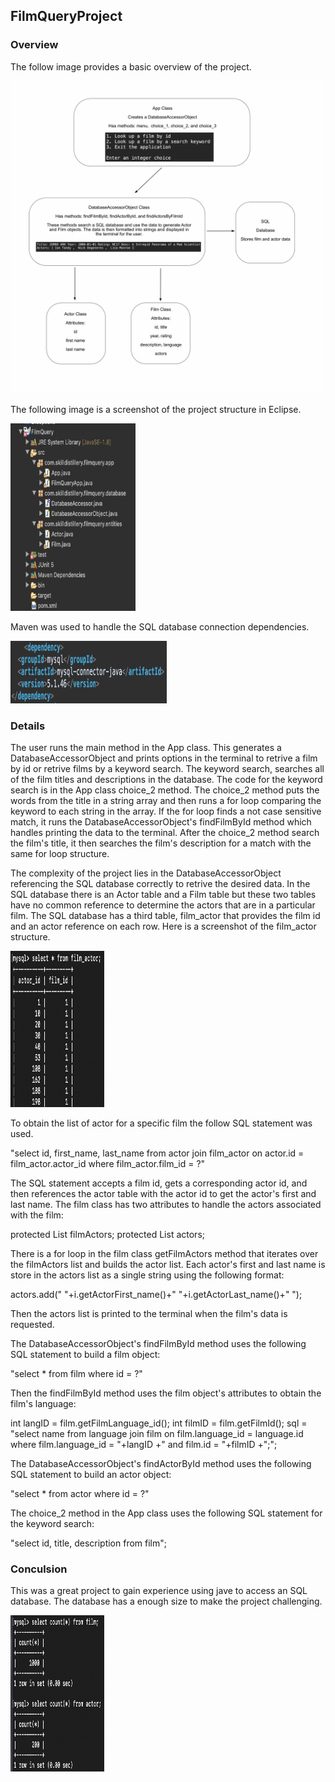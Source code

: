 ## FilmQueryProject

### Overview

The follow image provides a basic overview of the project.

<img src="https://github.com/sgmerwin/FilmQueryProject/blob/master/sql_1_5_20.jpg" width="500" height="500">

The following image is a screenshot of the project structure in Eclipse.

<img src="https://github.com/sgmerwin/FilmQueryProject/blob/master/sql_proj_struct_1_5_20.png" width="200" height="300">

Maven was used to handle the SQL database connection dependencies.

<img src="https://github.com/sgmerwin/FilmQueryProject/blob/master/maven_dep.png" width="250" height="100">

### Details

The user runs the main method in the App class. This generates a DatabaseAccessorObject and prints options in the terminal to retrive a film by id or retrive films by a keyword search. The keyword search, searches all of the film titles and descriptions in the database. The code for the keyword search is in the App class choice_2 method. The choice_2 method puts the words from the title in a string array and then runs a for loop comparing the keyword to each string in the array. If the for loop finds a not case sensitive match, it runs the DatabaseAccessorObject's findFilmById method which handles printing the data to the terminal. 
After the choice_2 method search the film's title, it then searches the film's description for a match with the same for loop structure. 

The complexity of the project lies in the DatabaseAccessorObject referencing the SQL database correctly to retrive the desired data. In the SQL database there is an Actor table and a Film table but these two tables have no common reference to determine the actors that are in a particular film. The SQL database has a third table, film_actor that provides the film id and an actor reference on each row. 
Here is a screenshot of the film_actor structure. 

<img src="https://github.com/sgmerwin/FilmQueryProject/blob/master/film_actor.png" width="150" height="250">

To obtain the list of actor for a specific film the follow SQL statement was used. 

"select id, first_name, last_name from actor join film_actor on actor.id = film_actor.actor_id where film_actor.film_id = ?"

The SQL statement accepts a film id, gets a corresponding actor id, and then references the actor table with the actor id to get the actor's first and last name. The film class has two attributes to handle the actors associated with the film: 

protected List<Actor> filmActors; 
protected List<String> actors;  
  
There is a for loop in the film class getFilmActors method that iterates over the filmActors list and builds the actor list. 
Each actor's first and last name is store in the actors list as a single string using the following format:

actors.add(" "+i.getActorFirst_name()+" "+i.getActorLast_name()+" ");	

Then the actors list is printed to the terminal when the film's data is requested. 

The DatabaseAccessorObject's findFilmById method uses the following SQL statement to build a film object:

"select * from film where id = ?"

Then the findFilmById method uses the film object's attributes to obtain the film's language: 

int langID = film.getFilmLanguage_id();
int filmID = film.getFilmId();
sql = "select name from language join film on film.language_id = language.id where film.language_id = "+langID +" and film.id = "+filmID +";";

The DatabaseAccessorObject's findActorById method uses the following SQL statement to build an actor object:

"select * from actor where id = ?"

The choice_2 method in the App class uses the following SQL statement for the keyword search:

"select id, title, description from film";

### Conculsion

This was a great project to gain experience using jave to access an SQL database. 
The database has a enough size to make the project challenging. 

<img src="https://github.com/sgmerwin/FilmQueryProject/blob/master/database_size.png" width="150" height="250">




  
